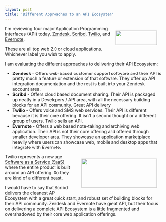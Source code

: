 ```yaml
---
layout: post
title: 'Different Approaches to an API Ecosystem'
---
```

<a href="http://www.scribd.com/developers" target="_blank"><img class="alignnone" style="padding: 15px;" title="Scribd" src="http://kinlane-productions.s3.amazonaws.com/Scribd.PNG" alt="" width="132" height="46" align="right" /></a>I'm reviewing four major Application Programming Interfaces (API) today. <a href="http://www.zendesk.com/api" target="_blank">Zendesk</a>, <a href="http://www.scribd.com/developers" target="_blank">Scribd</a>, <a href="http://www.twilio.com/" target="_blank">Twilio</a>, and <a href="http://www.evernote.com/about/developer/" target="_blank">Evernote</a>.<p></p>
These are all top web 2.0 or cloud applications. Whichever label you wish to apply.<p></p>
I am evaluating the different approaches to delivering their API Ecosystem:
<ul class="mainlist">
	<li><strong>Zendesk </strong>- Offers web-based customer support software and their API is pretty much a feature or extension of that software. They offer up API integration documentation and the rest is built into your Zendesk account area.</li>
	<li> <strong>Scribd </strong>- Offers cloud based document sharing. Their API is packaged up neatly in a Developers / API area, with all the necessary building blocks for an API community. Great API delivery.</li>
	<li> <strong>Twilio </strong>- Offers voice and SMS web services. Their API is different because it is their core offering. It isn't a second thought or a different group of users. Twilio sells an API.</li>
	<li><strong>Evernote </strong>- Offers a web based note-taking and archiving web application. Their API is not their core offering and offered through smaller developer area. They showcase an application marketplace heavily where users can showcase web, mobile and desktop apps that integrate with Evernote.</li>
</ul>
<a href="http://www.twilio.com/" target="_blank"><img class="alignnone" style="padding: 15px;" title="Scribd" src="http://kinlane-productions.s3.amazonaws.com/Twilio.PNG" alt="" width="243" height="93" align="right" /></a>Twilio represents a new age <a href="http://www.kinlane.com/category/software-as-a-service-saas/">Software as a Service (SaaS)</a> where the entire product is built around an API offering. So they are kind of a different beast.<p></p>
I would have to say that Scribd delivers the cleanest API Ecosystem with a great quick start, and robust set of building blocks for their API community. Zendesk and Evernote have great API, but their focus on delivering a complete API Ecosystem is a little fragmented and overshadowed by their core web application offerings.

